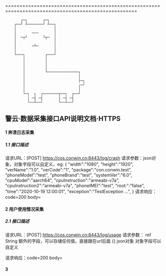 ====================================================================================================

           ┌─┐       ┌─┐
        ┌──┘ ┴───────┘ ┴──┐
        │                 │
        │       ───       │
        │  ─┬┘       └┬─  │
        │                 │
        │       ─┴─       │
        │                 │
        └───┐         ┌───┘
            │         │
            │         │
            │         │
            │         └──────────────┐
            │                        │
            │                        ├─┐
            │                        ┌─┘
            │                        │
            └─┐  ┐  ┌───────┬──┐  ┌──┘
              │ ─┤ ─┤       │ ─┤ ─┤
              └──┴──┘       └──┴──┘

## 警云·数据采集接口API说明文档·HTTPS

#### 1 奔溃日志采集
##### 1.1 接口描述
请求URL：[POST] https://cos.conwin.cn:8443/log/crash
请求参数：json对象，对象字段可以自定义，eg:
{
 "width":"1080",
 "height":"1920",
 "verName":"1.0",
 "verCode":"1",
 "package":"con.conwin.test",
 "phoneModel":"test",
 "phoneBrand":"test",
 "systemVer":"6.0",
 "cpuModel":"aarch64",
 "cpuInstruction":"armeabi-v7a",
 "cpuInstruction2":"armeabi-v7a",
 "phoneIMEI":"test",
 "root:":"false",
 "time":"2020-10-19 12:00:01",
 "exception":"TestException ...",
}
请求响应：code=200  body=


#### 2 用户使用情况采集
##### 2.1 接口描述
请求URL：[POST] https://cos.conwin.cn:8443/log/usage
请求参数：
ref   String    额外的字段，可以存储任何值，直接跟在url后面
{}    json对象  对象字段可以自定义

请求响应：code=200   body=


#### 3